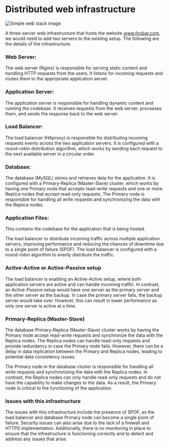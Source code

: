 # Distributed web infrastructure

<img src="1-distributed_web_infrastructure.png" alt="Simple web stack image">

A three-server web infrastructure that hosts the website www.foobar.com, we would need to add two servers to the existing setup. The following are the details of the infrastructure:

### Web Server:
The web server (Nginx) is responsible for serving static content and handling HTTP requests from the users. It listens for incoming requests and routes them to the appropriate application server.

### Application Server:
The application server is responsible for handling dynamic content and running the codebase. It receives requests from the web server, processes them, and sends the response back to the web server.

### Load Balancer:
The load balancer (HAproxy) is responsible for distributing incoming requests evenly across the two application servers. It is configured with a round-robin distribution algorithm, which works by sending each request to the next available server in a circular order.

### Database:
The database (MySQL) stores and retrieves data for the application. It is configured with a Primary-Replica (Master-Slave) cluster, which works by having one Primary node that accepts read-write requests and one or more Replica nodes that accept read-only requests. The Primary node is responsible for handling all write requests and synchronizing the data with the Replica nodes.

### Application Files:
This contains the codebase for the application that is being hosted.

The load balancer to distribute incoming traffic across multiple application servers, improving performance and reducing the chances of downtime due to a single point of failure (SPOF). The load balancer is configured with a round-robin algorithm to evenly distribute the traffic.

### Active-Active or Active-Passive setup
The load balancer is enabling an Active-Active setup, where both application servers are active and can handle incoming traffic. In contrast, an Active-Passive setup would have one server as the primary server and the other server as the backup. In case the primary server fails, the backup server would take over. However, this can result in lower performance as only one server is active at a time.

### Primary-Replica (Master-Slave)
The database Primary-Replica (Master-Slave) cluster works by having the Primary node accept read-write requests and synchronize the data with the Replica nodes. The Replica nodes can handle read-only requests and provide redundancy in case the Primary node fails. However, there can be a delay in data replication between the Primary and Replica nodes, leading to potential data consistency issues.

The Primary node in the database cluster is responsible for handling all write requests and synchronizing the data with the Replica nodes. In contrast, the Replica nodes can only handle read-only requests and do not have the capability to make changes to the data. As a result, the Primary node is critical to the functioning of the application.

### Issues with this infrastructure
The issues with this infrastructure include the presence of SPOF, as the load balancer and database Primary node can become a single point of failure. Security issues can also arise due to the lack of a firewall and HTTPS implementation. Additionally, there is no monitoring in place to ensure that the infrastructure is functioning correctly and to detect and address any issues that arise.
